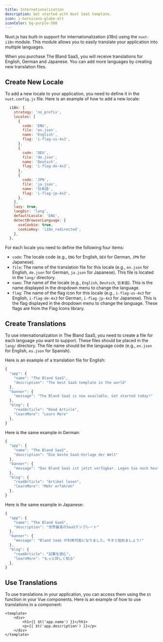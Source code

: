 ```yaml
---
title: Internationalization
description: Get started with Nuxt SaaS template.
icon: i-heroicons-globe-alt
iconColor: bg-purple-500
---
```


Nuxt.js has built-in support for internationalization (i18n) using the `nuxt-i18n` module. This module allows you to easily translate your application into multiple languages.

When you purchase The Bland SaaS, you will receive translations for English, German and Japanese. You can add more languages by creating new translation files.

## Create New Locale

To add a new locale to your application, you need to define it in the `nuxt.config.js` file. Here is an example of how to add a new locale:

```js
  i18n: {
    strategy: 'no_prefix',
    locales: [
      {
        code: 'ENG',
        file: 'en.json',
        name: 'English',
        flag: 'i-flag-us-4x3',
      },
      {
        code: 'DEU',
        file: 'de.json',
        name: 'Deutsch',
        flag: 'i-flag-de-4x3',
      },
      {
        code: 'JPN',
        file: 'ja.json',
        name: '日本語',
        flag: 'i-flag-jp-4x3',
      },
    ],
    lazy: true,
    langDir: 'lang',
    defaultLocale: 'ENG',
    detectBrowserLanguage: {
      useCookie: true,
      cookieKey: 'i18n_redirected',
    },
  },
```

For each locale you need to define the following four items:
- `code`: The locale code (e.g., `ENG` for English, `DEU` for German, `JPN` for Japanese).
- `file`: The name of the translation file for this locale (e.g., `en.json` for English, `de.json` for German, `ja.json` for Japanese). This file is located in the `lang/` directory.
- `name`: The name of the locale (e.g., `English`, `Deutsch`, `日本語`). This is the name displayed in the dropdown menu to change the language.
- `flag`: The name of the flag icon for this locale (e.g., `i-flag-us-4x3` for English, `i-flag-de-4x3` for German, `i-flag-jp-4x3` for Japanese). This is the flag displayed in the dropdown menu to change the language. These flags are from the Flag Icons library.

## Create Translations

To use internationalization in The Bland SaaS, you need to create a file for each language you want to support. These files should be placed in the `lang/` directory. The file name should be the language code (e.g., `en.json` for English, `es.json` for Spanish).

Here is an example of a translation file for English:

```js
{
  "app": {
    "name": "The Bland SaaS",
    "description": "The best SaaS template in the world"
  },
  "banner": {
    "message": "The Bland SaaS is now available. Get started today!"
  },
  "blog": {
    "readArticle": "Read Article",
    "learnMore": "Learn More"
  },
}
```

Here is the same example in German:

```js
{
  "app": {
    "name": "The Bland SaaS",
    "description": "Die beste SaaS-Vorlage der Welt"
  },
  "banner": {
    "message": "Das Bland SaaS ist jetzt verfügbar. Legen Sie noch heute los!"
  },
  "blog": {
    "readArticle": "Artikel lesen",
    "learnMore": "Mehr erfahren"
  },
}
```

Here is the same example in Japanese:

```js
{
  "app": {
    "name": "The Bland SaaS",
    "description": "世界最高のSaaSテンプレート"
  },
  "banner": {
    "message": "Bland SaaS が利用可能になりました。今すぐ始めましょう!"
  },
  "blog": {
    "readArticle": "記事を読む",
    "learnMore": "もっと詳しく知る"
  },
}
```

## Use Translations

To use translations in your application, you can access them using the `$t` function in your Vue components. Here is an example of how to use translations in a component:

```vue
<template>
	<div>
		<h1>{{ $t('app.name') }}</hh1>
		<p>{{ $t('app.description') }}</p>
	</div>
</template>
```
